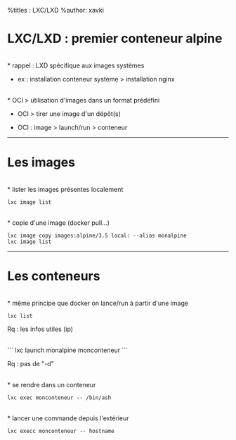 %titles : LXC/LXD
%author: xavki

# LXC/LXD : premier conteneur alpine


<br>
* rappel : LXD spécifique aux images systèmes

* ex : installation conteneur système > installation nginx


<br>
* OCI > utilisation d'images dans un format prédéfini

* OCI > tirer une image d'un dépôt(s)

* OCI : image > launch/run > conteneur

------------------------------------------------------------------------

# Les images

<br>
* lister les images présentes localement

```
lxc image list
```

<br>
* copie d'une image (docker pull...)

```
lxc image copy images:alpine/3.5 local: --alias monalpine
lxc image list
``` 

------------------------------------------------------------------------

# Les conteneurs


<br>
* même principe que docker on lance/run à partir d'une image

```
lxc list
```

Rq : les infos utiles (ip)

<br>
```
lxc launch monalpine monconteneur
```

Rq : pas de "-d"

<br>
* se rendre dans un conteneur

```
lxc exec monconteneur -- /bin/ash
```

<br>
* lancer une commande depuis l'extérieur

```
lxc execc monconteneur -- hostname
```

